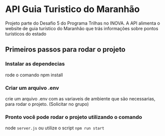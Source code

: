 # API Guia Turistico do Maranhão

Projeto parte do Desafio 5 do Programa Trilhas no INOVA. A API alimenta o website de guia turístico do Maranhão que trás informações sobre pontos turísticos do estado

## Primeiros passos para rodar o projeto

### Instalar as dependecias

rode o comando npm install

### Criar um arquivo .env

crie um arquivo .env com as variaveis de ambiente que são necessarias, para rodar o projeto. (Solicitar no grupo)

### Pronto você pode rodar o projeto utilizando o comando

node `server.js` ou utilize o script `npm run start`
